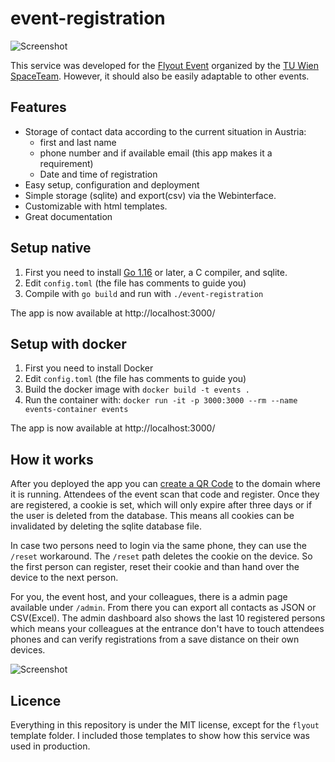 # event-registration

![Screenshot](https://user-images.githubusercontent.com/21206831/132953023-4ccf8fb8-0a3a-445c-9802-799b990db510.png)


This service was developed for the
[Flyout Event](https://spaceteam.at/flyout/?lang=en) organized by the
[TU Wien SpaceTeam](https://spaceteam.at/?lang=en).
However, it should also be easily adaptable to other events.

## Features

- Storage of contact data according to the current situation in Austria:
  - first and last name
  - phone number and if available email (this app makes it a requirement)
  - Date and time of registration
- Easy setup, configuration and deployment
- Simple storage (sqlite) and export(csv) via the Webinterface.
- Customizable with html templates.
- Great documentation

## Setup native

1. First you need to install [Go 1.16](https://golang.org/) or later, a C compiler, and sqlite.
2. Edit `config.toml` (the file has comments to guide you)
3. Compile with `go build` and run with `./event-registration`

The app is now available at http://localhost:3000/

## Setup with docker

1. First you need to install Docker
2. Edit `config.toml` (the file has comments to guide you)
3. Build the docker image with `docker build -t events .`
4. Run the container with: `docker run -it -p 3000:3000 --rm --name events-container events`

The app is now available at http://localhost:3000/

## How it works

After you deployed the app you can [create a QR Code](https://qr-creator.com/url.php)
to the domain where it is running. Attendees of the event scan that code and
register. Once they are registered, a cookie is set, which will only expire
after three days or if the user is deleted from the database. This means all
cookies can be invalidated by deleting the sqlite database file.

In case two persons need to login via the same phone, they can use the `/reset`
workaround. The `/reset` path deletes the cookie on the device. So the first
person can register, reset their cookie and than hand over the device to the
next person. 

For you, the event host, and your colleagues, there is a admin page available under
`/admin`. From there you can export all contacts as JSON or CSV(Excel). The
admin dashboard also shows the last 10 registered persons which means your
colleagues at the entrance don't have to touch attendees phones and can verify
registrations from a save distance on their own devices.

![Screenshot](https://user-images.githubusercontent.com/21206831/132955534-bcb03c1f-82db-4377-9ce5-1386dfa4dd2a.png)

## Licence

Everything in this repository is under the MIT license, except for the
`flyout` template folder. I included those templates to show how this service
was used in production.
